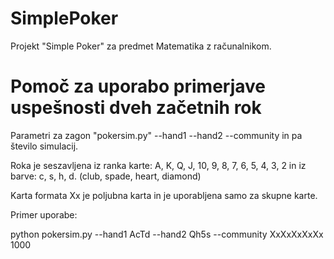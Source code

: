 # SimplePoker
Projekt "Simple Poker" za predmet Matematika z računalnikom.

# Pomoč za uporabo primerjave uspešnosti dveh začetnih rok

Parametri za zagon "pokersim.py" --hand1 --hand2 --community in pa število simulacij.

Roka je seszavljena iz ranka karte: A, K, Q, J, 10, 9, 8, 7, 6, 5, 4, 3, 2 in iz barve: c, s, h, d. (club, spade, heart, diamond)

Karta formata Xx je poljubna karta in je uporabljena samo za skupne karte.

Primer uporabe:

python pokersim.py --hand1 AcTd --hand2 Qh5s --community XxXxXxXxXx 1000
